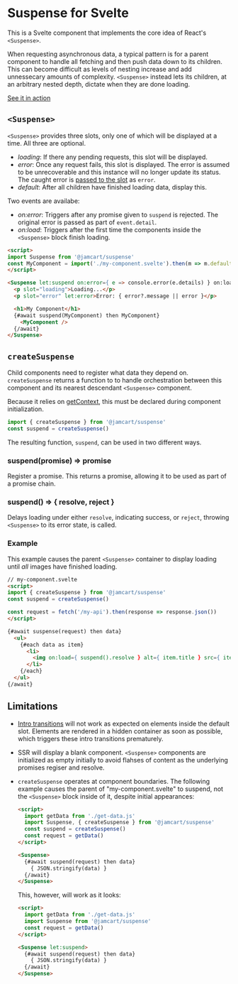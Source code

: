 # Suspense for Svelte

This is a Svelte component that implements the core idea of React's `<Suspense>`.

When requesting asynchronous data, a typical pattern is for a parent component to handle all fetching and then push data down to its children.  This can become difficult as levels of nesting increase and add unnessecary amounts of complexity.  `<Suspense>` instead lets its children, at an arbitrary nested depth, dictate when they are done loading.

[See it in action](https://svelte.dev/repl/68f214326ffd40848272422836caa1f5?version=3.35.0)

## `<Suspense>`

`<Suspense>` provides three slots, only one of which will be displayed at a time.  All three are optional.

- *loading*: If there any pending requests, this slot will be displayed.
- *error*: Once any request fails, this slot is displayed.  The error is assumed to be unrecoverable and this instance will no longer update its status.  The caught error is [passed to the slot](https://svelte.dev/docs#slot_let) as `error`. 
- *default*: After all children have finished loading data, display this.

Two events are availabe:
- *on:error*: Triggers after any promise given to `suspend` is rejected.  The original error is passed as part of `event.detail`.
- *on:load*:  Triggers after the first time the components inside the `<Suspense>` block finish loading.

```html
<script>
import Suspense from '@jamcart/suspense'
const MyComponent = import('./my-component.svelte').then(m => m.default)
</script>

<Suspense let:suspend on:error={ e => console.error(e.details) } on:load={ () => console.log("loaded") }>
  <p slot="loading">Loading...</p>
  <p slot="error" let:error>Error: { error?.message || error }</p>

  <h1>My Component</h1>
  {#await suspend(MyComponent) then MyComponent}
    <MyComponent />
  {/await}
</Suspense>
```

## `createSuspense`

Child components need to register what data they depend on.  `createSuspense` returns a function to to handle orchestration between this component and its nearest descendant `<Suspense>` component.

Because it relies on [getContext](https://svelte.dev/docs#getContext), this must be declared during component initialization.

```js
import { createSuspense } from '@jamcart/suspense'
const suspend = createSuspense()
```

The resulting function, `suspend`, can be used in two different ways.

### suspend(promise) => promise

Register a promise.  This returns a promise, allowing it to be used as part of a promise chain.

### suspend() => { resolve, reject }

Delays loading under either `resolve`, indicating success, or `reject`, throwing `<Suspense>` to its error state, is called.

### Example

This example causes the parent `<Suspense>` container to display loading until *all* images have finished loading.

```html
// my-component.svelte
<script>
import { createSuspense } from '@jamcart/suspense'
const suspend = createSuspense()

const request = fetch('/my-api').then(response => response.json())
</script>

{#await suspense(request) then data}
  <ul>
    {#each data as item}
      <li>
        <img on:load={ suspend().resolve } alt={ item.title } src={ item.src } />
      </li>
    {/each}
  </ul>
{/await}
```

## Limitations

* [Intro transitions](https://svelte.dev/docs#transition_fn) will not work as expected on elements inside the default slot.  Elements are rendered in a hidden container as soon as possible, which triggers these intro transitions prematurely.
* SSR will display a blank component.  `<Suspense>` components are initialized as empty initially to avoid flahses of content as the underlying promises regiser and resolve.
* `createSuspense` operates at component boundaries.  The following example causes the parent of "my-component.svelte" to suspend, not the `<Suspense>` block inside of it, despite initial appearances:

  ```html
  <script>
    import getData from './get-data.js'
    import Suspense, { createSuspense } from '@jamcart/suspense'
    const suspend = createSuspense()
    const request = getData()
  </script>

  <Suspense>
    {#await suspend(request) then data}
      { JSON.stringify(data) }
    {/await}
  </Suspense>
  ```

  This, however, will work as it looks:

  ```html
  <script>
    import getData from './get-data.js'
    import Suspense from '@jamcart/suspense'
    const request = getData()
  </script>

  <Suspense let:suspend>
    {#await suspend(request) then data}
      { JSON.stringify(data) }
    {/await}
  </Suspense>
  ```
